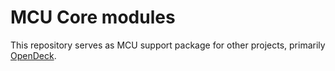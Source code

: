 # MCU Core modules

This repository serves as MCU support package for other projects, primarily [OpenDeck](https://github.com/shanteacontrols/OpenDeck).